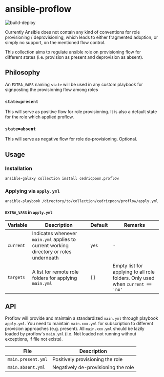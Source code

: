 # ansible-proflow
![build-deploy](https://github.com/cedricpoon/ansible-proflow/workflows/build-deploy/badge.svg)

Currently Ansible does not contain any kind of conventions for role provisioning / deprovisioning, which leads to either fragmented adoption, or simply no support, on the mentioned flow control.

This collection aims to regulate ansible role on provisioning flow for different states (i.e. provision as present and deprovision as absent).

## Philosophy
An `EXTRA_VARS` naming `state` will be used in any custom playbook for signposting the provisioning flow among roles

### `state=present`
This will serve as positive flow for role provisioning. It is also a default state for the role which applied proflow.

### `state=absent`
This will serve as negative flow for role de-provisioning. Optional.

## Usage
### Installation
```sh
ansible-galaxy collection install cedricpoon.proflow
```

### Applying via `apply.yml`
```sh
ansible-playbook /directory/to/collection/cedricpoon/proflow/apply.yml
```
#### `EXTRA_VARS` in `apply.yml`
| Variable  | Description                                                                            | Default | Remarks                                                                       |
|-----------|----------------------------------------------------------------------------------------|---------|-------------------------------------------------------------------------------|
| `current` | Indicates whenever `main.yml` applies to current working directory or roles underneath | `yes`   | -                                                                             |
| `targets` | A list for remote role folders for applying `main.yml`                                 | `[]`    | Empty list for applying to all role folders. Only used when `current == 'no'` |

## API
Proflow will provide and maintain a standardized `main.yml` through playbook `apply.yml`. You need to maintain `main.xxx.yml` for subscription to different provision approaches (e.g. present). All `main.xxx.yml` should be lazily loaded by proflow's `main.yml` (i.e. Not loaded not running without exceptions, if file not exists).

| File             | Description                         |
|------------------|-------------------------------------|
| `main.present.yml` | Positively provisioning the role    |
| `main.absent.yml`  | Negatively de-provisioning the role |